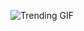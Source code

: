
<!-- GIF_SECTION -->
![Trending GIF](https://media1.giphy.com/media/v1.Y2lkPThiYjIxNzcyc2h4ajExdXZqN2FyenZhdTVucnltbm5xdGhiMndpcHlqZnI3b2E5dCZlcD12MV9naWZzX3NlYXJjaCZjdD1n/78XCFBGOlS6keY1Bil/giphy.gif)
<!-- END_GIF_SECTION -->
